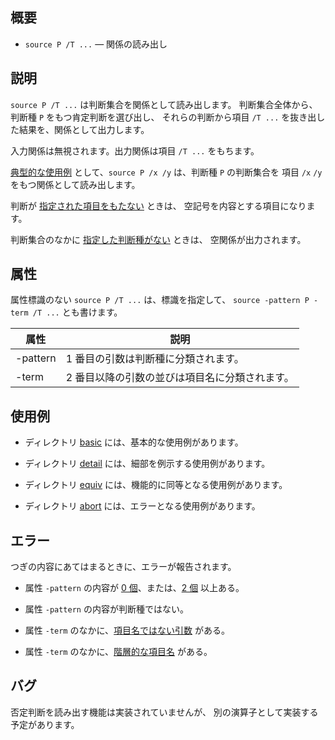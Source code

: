 
概要
------------------------------------------------------------------

* `source P /T ...` — 関係の読み出し

説明
------------------------------------------------------------------

`source P /T ...` は判断集合を関係として読み出します。
判断集合全体から、判断種 `P` をもつ肯定判断を選び出し、
それらの判断から項目 `/T ...` を抜き出した結果を、関係として出力します。

入力関係は無視されます。出力関係は項目 `/T ...` をもちます。

[典型的な使用例] として、`source P /x /y` は、判断種 `P` の判断集合を
項目 `/x` `/y` をもつ関係として読み出します。

判断が [指定された項目をもたない] ときは、
空記号を内容とする項目になります。

判断集合のなかに [指定した判断種がない] ときは、
空関係が出力されます。

[典型的な使用例]:           basic/README.md#source-basic-full-termsk
[指定された項目をもたない]: basic/README.md#source-basic-ragged-judgesk
[指定した判断種がない]:     basic/README.md#source-basic-emptyk

属性
------------------------------------------------------------------

属性標識のない `source P /T ...` は、標識を指定して、
`source -pattern P -term /T ...` とも書けます。

| 属性     | 説明 |
|----------|------|
| -pattern | 1 番目の引数は判断種に分類されます。 |
| -term    | 2 番目以降の引数の並びは項目名に分類されます。 |

使用例
------------------------------------------------------------------

* ディレクトリ [basic](basic) には、基本的な使用例があります。

* ディレクトリ [detail](detail) には、細部を例示する使用例があります。

* ディレクトリ [equiv](equiv) には、機能的に同等となる使用例があります。

* ディレクトリ [abort](abort) には、エラーとなる使用例があります。

エラー
------------------------------------------------------------------

つぎの内容にあてはまるときに、エラーが報告されます。

* 属性 `-pattern` の内容が [0 個]、または、[2 個] 以上ある。

* 属性 `-pattern` の内容が判断種ではない。

* 属性 `-term` のなかに、[項目名ではない引数] がある。

* 属性 `-term` のなかに、[階層的な項目名] がある。

[0 個]:                     abort/README.md#source-abort-no-patternk
[2 個]:                     abort/README.md#source-abort-dup-patternk
[項目名ではない引数]:       abort/README.md#source-abort-non-namek
[階層的な項目名]:           abort/README.md#source-abort-nested-termk

バグ
------------------------------------------------------------------

否定判断を読み出す機能は実装されていませんが、
別の演算子として実装する予定があります。

